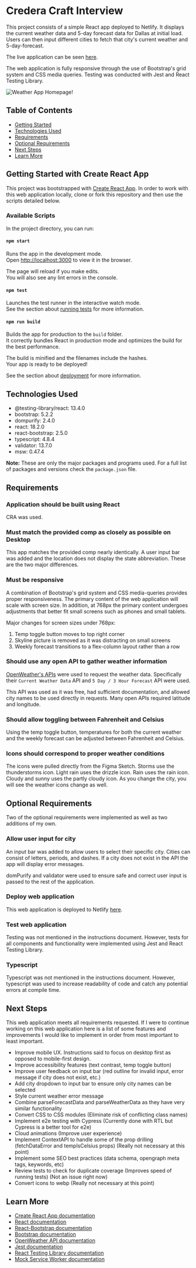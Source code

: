 # Credera Craft Interview

This project consists of a simple React app deployed to Netlify. It displays the current weather data and 5-day forecast data for Dallas at initial load. Users can then input different cities to fetch that city's current weather and 5-day-forecast.

The live application can be seen [here](https://main--majestic-monstera-1c192b.netlify.app/).

The web application is fully responsive through the use of Bootstrap's grid system and CSS media queries. Testing was conducted with Jest and React Testing Library.

![Weather App Homepage!](./public/homepage.png)

## Table of Contents

- [Getting Started](#getting-started-with-create-react-app)
- [Technologies Used](#technologies-used)
- [Requirements](#requirements)
- [Optional Requirements](#optional-requirements)
- [Next Steps](#next-steps)
- [Learn More](#learn-more)

## Getting Started with Create React App

This project was bootstrapped with [Create React App](https://github.com/facebook/create-react-app). In order to work with this web application locally, clone or fork this repository and then use the scripts detailed below.

### Available Scripts

In the project directory, you can run:

#### `npm start`

Runs the app in the development mode.\
Open [http://localhost:3000](http://localhost:3000) to view it in the browser.

The page will reload if you make edits.\
You will also see any lint errors in the console.

#### `npm test`

Launches the test runner in the interactive watch mode.\
See the section about [running tests](https://facebook.github.io/create-react-app/docs/running-tests) for more information.

#### `npm run build`

Builds the app for production to the `build` folder.\
It correctly bundles React in production mode and optimizes the build for the best performance.

The build is minified and the filenames include the hashes.\
Your app is ready to be deployed!

See the section about [deployment](https://facebook.github.io/create-react-app/docs/deployment) for more information.

## Technologies Used

- @testing-library/react: 13.4.0
- bootstrap: 5.2.2
- dompurify: 2.4.0
- react: 18.2.0
- react-bootstrap: 2.5.0
- typescript: 4.8.4
- validator: 13.7.0
- msw: 0.47.4

**Note:** These are only the major packages and programs used. For a full list of packages and versions check the `package.json` file.

## Requirements

### Application should be built using React

CRA was used.

### Must match the provided comp as closely as possible on Desktop

This app matches the provided comp nearly identically. A user input bar was added and the location does not display the state abbreviation. These are the two major differences.

### Must be responsive

A combination of Bootstrap's grid system and CSS media-queries provides proper responsiveness. The primary content of the web application will scale with screen size. In addition, at 768px the primary content undergoes adjustments that better fit small screens such as phones and small tablets.

Major changes for screen sizes under 768px:

1. Temp toggle button moves to top right corner
2. Skyline picture is removed as it was distracting on small screens
3. Weekly forecast transitions to a flex-column layout rather than a row

### Should use any open API to gather weather information

[OpenWeather's APIs](https://openweathermap.org/api) were used to request the weather data. Specifically their `Current Weather Data` API and `5 Day / 3 Hour Forecast` API were used.

This API was used as it was free, had sufficient documentation, and allowed city names to be used directly in requests. Many open APIs required latitude and longitude.

### Should allow toggling between Fahrenheit and Celsius

Using the temp toggle button, temperatures for both the current weather and the weekly forecast can be adjusted between Fahrenheit and Celsius.

### Icons should correspond to proper weather conditions

The icons were pulled directly from the Figma Sketch. Storms use the thunderstorms icon. Light rain uses the drizzle icon. Rain uses the rain icon. Cloudy and sunny uses the partly cloudy icon. As you change the city, you will see the weather icons change as well.

## Optional Requirements

Two of the optional requirements were implemented as well as two additions of my own.

### Allow user input for city

An input bar was added to allow users to select their specific city. Cities can consist of letters, periods, and dashes. If a city does not exist in the API the app will display error messages.

domPurify and validator were used to ensure safe and correct user input is passed to the rest of the application.

### Deploy web application

This web application is deployed to Netlify [here](https://main--majestic-monstera-1c192b.netlify.app/).

### Test web application

Testing was not mentioned in the instructions document. However, tests for all components and functionality were implemented using Jest and React Testing Library.

### Typescript

Typescript was not mentioned in the instructions document. However, typescript was used to increase readability of code and catch any potential errors at compile time.

## Next Steps

This web application meets all requirements requested. If I were to continue working on this web application here is a list of some features and improvements I would like to implement in order from most important to least important.

- Improve mobile UX. Instructions said to focus on desktop first as opposed to mobile-first design.
- Improve accessibility features (text contrast, temp toggle button)
- Improve user feedback on input bar (red outline for invalid input, error message if city does not exist, etc.)
- Add city dropdown to input bar to ensure only city names can be selected
- Style current weather error message
- Combine parseForecastData and parseWeatherData as they have very similar functionality
- Convert CSS to CSS modules (Eliminate risk of conflicting class names)
- Implement e2e testing with Cypress (Currently done with RTL but Cypress is a better tool for e2e)
- Cloud animations (Improve user experience)
- Implement ContextAPI to handle some of the prop drilling (fetchDataError and tempIsCelsius props) (Really not necessary at this point)
- Implement some SEO best practices (data schema, opengraph meta tags, keywords, etc)
- Review tests to check for duplicate coverage (Improves speed of running tests) (Not an issue right now)
- Convert icons to webp (Really not necessary at this point)

## Learn More

- [Create React App documentation](https://facebook.github.io/create-react-app/docs/getting-started)
- [React documentation](https://reactjs.org/)
- [React-Bootstrap documentation](https://react-bootstrap.github.io/getting-started/introduction/)
- [Bootstrap documentation](https://getbootstrap.com/docs/5.2/getting-started/introduction/)
- [OpenWeather API documentation](https://openweathermap.org/api)
- [Jest documentation](https://jestjs.io/docs/getting-started)
- [React Testing Library documentation](https://testing-library.com/docs/react-testing-library/intro/)
- [Mock Service Worker documentation](https://mswjs.io/)
